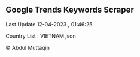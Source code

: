 

## Google Trends Keywords Scraper 
 
Last Update 12-04-2023 , 01:46:25

Country List :
VIETNAM.json



© Abdul Muttaqin 
